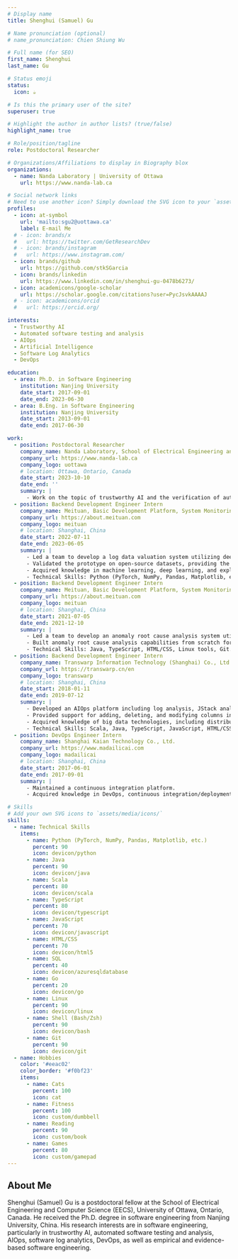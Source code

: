 ```yaml
---
# Display name
title: Shenghui (Samuel) Gu

# Name pronunciation (optional)
# name_pronunciation: Chien Shiung Wu

# Full name (for SEO)
first_name: Shenghui
last_name: Gu

# Status emoji
status:
  icon: ☕️

# Is this the primary user of the site?
superuser: true

# Highlight the author in author lists? (true/false)
highlight_name: true

# Role/position/tagline
role: Postdoctoral Researcher

# Organizations/Affiliations to display in Biography blox
organizations:
  - name: Nanda Laboratory | University of Ottawa
    url: https://www.nanda-lab.ca

# Social network links
# Need to use another icon? Simply download the SVG icon to your `assets/media/icons/` folder.
profiles:
  - icon: at-symbol
    url: 'mailto:sgu2@uottawa.ca'
    label: E-mail Me
  # - icon: brands/x
  #   url: https://twitter.com/GetResearchDev
  # - icon: brands/instagram
  #   url: https://www.instagram.com/
  - icon: brands/github
    url: https://github.com/stkSGarcia
  - icon: brands/linkedin
    url: https://www.linkedin.com/in/shenghui-gu-0478b6273/
  - icon: academicons/google-scholar
    url: https://scholar.google.com/citations?user=PycJsvkAAAAJ
  # - icon: academicons/orcid
  #   url: https://orcid.org/

interests:
  - Trustworthy AI
  - Automated software testing and analysis
  - AIOps
  - Artificial Intelligence
  - Software Log Analytics
  - DevOps

education:
  - area: Ph.D. in Software Engineering
    institution: Nanjing University
    date_start: 2017-09-01
    date_end: 2023-06-30
  - area: B.Eng. in Software Engineering
    institution: Nanjing University
    date_start: 2013-09-01
    date_end: 2017-06-30

work:
  - position: Postdoctoral Researcher
    company_name: Nanda Laboratory, School of Electrical Engineering and Computer Science, University of Ottawa
    company_url: https://www.nanda-lab.ca
    company_logo: uottawa
    # location: Ottawa, Ontario, Canada
    date_start: 2023-10-10
    date_end: ''
    summary: |
      - Work on the topic of trustworthy AI and the verification of autonomous driving systems.
  - position: Backend Development Engineer Intern
    company_name: Meituan, Basic Development Platform, System Monitoring Team
    company_url: https://about.meituan.com
    company_logo: meituan
    # location: Shanghai, China
    date_start: 2022-07-11
    date_end: 2023-06-05
    summary: |
      - Led a team to develop a log data valuation system utilizing deep learning and explainable artificial intelligence technologies.
      - Validated the prototype on open-source datasets, providing the foundation for the team to save costs on log data storage and analysis.
      - Acquired knowledge in machine learning, deep learning, and explainable artificial intelligence.
      - Technical Skills: Python (PyTorch, NumPy, Pandas, Matplotlib, etc.), Linux tools, Git.
  - position: Backend Development Engineer Intern
    company_name: Meituan, Basic Development Platform, System Monitoring Team
    company_url: https://about.meituan.com
    company_logo: meituan
    # location: Shanghai, China
    date_start: 2021-07-05
    date_end: 2021-12-10
    summary: |
      - Led a team to develop an anomaly root cause analysis system utilizing multiple monitoring data sources and deployed the system in a production environment.
      - Built anomaly root cause analysis capabilities from scratch for the team at the company.
      - Technical Skills: Java, TypeScript, HTML/CSS, Linux tools, Git.
  - position: Backend Development Engineer Intern
    company_name: Transwarp Information Technology (Shanghai) Co., Ltd., Infrastructure Department
    company_url: https://transwarp.cn/en
    company_logo: transwarp
    # location: Shanghai, China
    date_start: 2018-01-11
    date_end: 2019-07-12
    summary: |
      - Developed an AIOps platform including log analysis, JStack analysis, and operational knowledge base.
      - Provided support for adding, deleting, and modifying columns in database tables for a distributed columnar database.
      - Acquired knowledge of big data technologies, including distributed architecture and database principles.
      - Technical Skills: Scala, Java, TypeScript, JavaScript, HTML/CSS, Linux tools, Git.
  - position: DevOps Engineer Intern
    company_name: Shanghai Kaian Technology Co., Ltd.
    company_url: https://www.madailicai.com
    company_logo: madailicai
    # location: Shanghai, China
    date_start: 2017-06-01
    date_end: 2017-09-01
    summary: |
      - Maintained a continuous integration platform.
      - Acquired knowledge in DevOps, continuous integration/deployment.

# Skills
# Add your own SVG icons to `assets/media/icons/`
skills:
  - name: Technical Skills
    items:
      - name: Python (PyTorch, NumPy, Pandas, Matplotlib, etc.)
        percent: 90
        icon: devicon/python
      - name: Java
        percent: 90
        icon: devicon/java
      - name: Scala
        percent: 80
        icon: devicon/scala
      - name: TypeScript
        percent: 80
        icon: devicon/typescript
      - name: JavaScript
        percent: 70
        icon: devicon/javascript
      - name: HTML/CSS
        percent: 70
        icon: devicon/html5
      - name: SQL
        percent: 40
        icon: devicon/azuresqldatabase
      - name: Go
        percent: 20
        icon: devicon/go
      - name: Linux
        percent: 90
        icon: devicon/linux
      - name: Shell (Bash/Zsh)
        percent: 90
        icon: devicon/bash
      - name: Git
        percent: 90
        icon: devicon/git
  - name: Hobbies
    color: '#eeac02'
    color_border: '#f0bf23'
    items:
      - name: Cats
        percent: 100
        icon: cat
      - name: Fitness
        percent: 100
        icon: custom/dumbbell
      - name: Reading
        percent: 90
        icon: custom/book
      - name: Games
        percent: 80
        icon: custom/gamepad
---
```


## About Me

Shenghui (Samuel) Gu is a postdoctoral fellow at the School of Electrical Engineering and Computer Science (EECS), University of Ottawa, Ontario, Canada. He received the Ph.D. degree in software engineering from Nanjing University, China. His research interests are in software engineering, particularly in trustworthy AI, automated software testing and analysis, AIOps, software log analytics, DevOps, as well as empirical and evidence-based software engineering.
